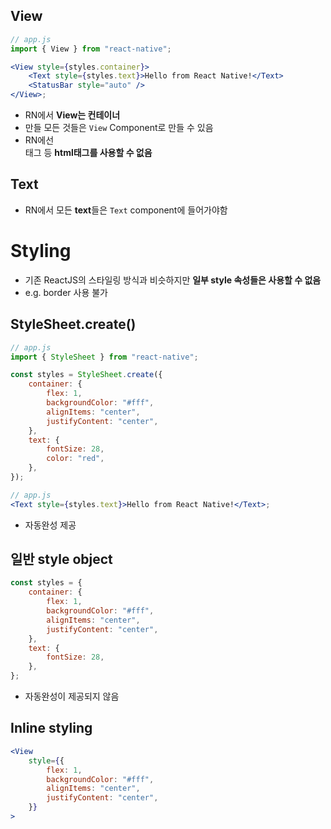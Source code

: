 ## View

```jsx
// app.js
import { View } from "react-native";

<View style={styles.container}>
	<Text style={styles.text}>Hello from React Native!</Text>
	<StatusBar style="auto" />
</View>;
```

- RN에서 **View는 컨테이너**
- 만들 모든 것들은 `View` Component로 만들 수 있음
- RN에선 <div>태그 등 **html태그를 사용할 수 없음**

## Text

- RN에서 모든 **text**들은 `Text` component에 들어가야함

# Styling

- 기존 ReactJS의 스타일링 방식과 비슷하지만 **일부 style 속성들은 사용할 수 없음**
- e.g. border 사용 불가

## StyleSheet.create()

```jsx
// app.js
import { StyleSheet } from "react-native";

const styles = StyleSheet.create({
	container: {
		flex: 1,
		backgroundColor: "#fff",
		alignItems: "center",
		justifyContent: "center",
	},
	text: {
		fontSize: 28,
		color: "red",
	},
});

// app.js
<Text style={styles.text}>Hello from React Native!</Text>;
```

- 자동완성 제공

## 일반 style object

```jsx
const styles = {
	container: {
		flex: 1,
		backgroundColor: "#fff",
		alignItems: "center",
		justifyContent: "center",
	},
	text: {
		fontSize: 28,
	},
};
```

- 자동완성이 제공되지 않음

## Inline styling

```jsx
<View
	style={{
		flex: 1,
		backgroundColor: "#fff",
		alignItems: "center",
		justifyContent: "center",
	}}
>
```
